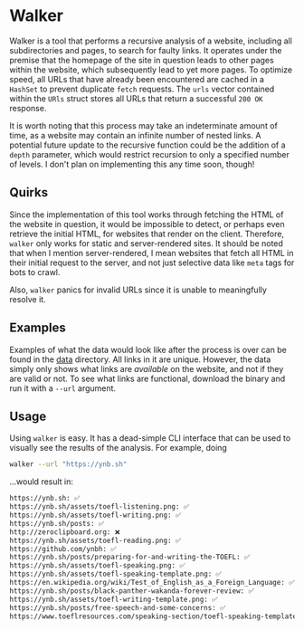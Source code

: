 # Walker

Walker is a tool that performs a recursive analysis of a website, including all subdirectories and pages, to search for faulty links. It operates under the premise that the homepage of the site in question leads to other pages within the website, which subsequently lead to yet more pages. To optimize speed, all URLs that have already been encountered are cached in a `HashSet` to prevent duplicate `fetch` requests. The `urls` vector contained within the `URls` struct stores all URLs that return a successful `200 OK` response. 

It is worth noting that this process may take an indeterminate amount of time, as a website may contain an infinite number of nested links. A potential future update to the recursive function could be the addition of a `depth` parameter, which would restrict recursion to only a specified number of levels. I don't plan on implementing this any time soon, though!

## Quirks

Since the implementation of this tool works through fetching the HTML of the website in question, it would be impossible to detect, or perhaps even retrieve the initial HTML, for websites that render on the client. Therefore, `walker` only works for static and server-rendered sites. It should be noted that when I mention server-rendered, I mean websites that fetch all HTML in their initial request to the server, and not just selective data like `meta` tags for bots to crawl.

Also, `walker` panics for invalid URLs since it is unable to meaningfully resolve it.

## Examples

Examples of what the data would look like after the process is over can be found in the [data](/data/) directory. All links in it are unique. However, the data simply only shows what links are _available_ on the website, and not if they are valid or not. To see what links are functional, download the binary and run it with a `--url` argument.

## Usage

Using `walker` is easy. It has a dead-simple CLI interface that can be used to visually see the results of the analysis. For example, doing

```bash
walker --url "https://ynb.sh"
```
...would result in:

```bash
https://ynb.sh: ✅
https://ynb.sh/assets/toefl-listening.png: ✅
https://ynb.sh/assets/toefl-writing.png: ✅
https://ynb.sh/posts: ✅
http://zeroclipboard.org: ❌
https://ynb.sh/assets/toefl-reading.png: ✅
https://github.com/ynbh: ✅
https://ynb.sh/posts/preparing-for-and-writing-the-TOEFL: ✅
https://ynb.sh/assets/toefl-speaking.png: ✅
https://ynb.sh/assets/toefl-speaking-template.png: ✅
https://en.wikipedia.org/wiki/Test_of_English_as_a_Foreign_Language: ✅
https://ynb.sh/posts/black-panther-wakanda-forever-review: ✅
https://ynb.sh/assets/toefl-writing-template.png: ✅
https://ynb.sh/posts/free-speech-and-some-concerns: ✅
https://www.toeflresources.com/speaking-section/toefl-speaking-templates: ✅
```

